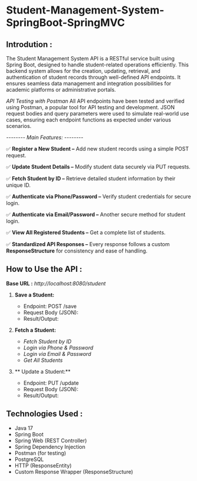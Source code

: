 # Student-Management-System-SpringBoot-SpringMVC

## Introdution :
The Student Management System API is a RESTful service built using Spring Boot, designed to handle student-related operations efficiently. This backend system allows for the creation, updating, retrieval, and authentication of student records through well-defined API endpoints. It ensures seamless data management and integration possibilities for academic platforms or administrative portals.

*API Testing with Postman*
All API endpoints have been tested and verified using Postman, a popular tool for API testing and development. JSON request bodies and query parameters were used to simulate real-world use cases, ensuring each endpoint functions as expected under various scenarios.

*-------- Main Features: --------*

✅ **Register a New Student –** Add new student records using a simple POST request.

✅ **Update Student Details –** Modify student data securely via PUT requests.

✅ **Fetch Student by ID –** Retrieve detailed student information by their unique ID.

✅ **Authenticate via Phone/Password –** Verify student credentials for secure login.

✅ **Authenticate via Email/Password –** Another secure method for student login.

✅ **View All Registered Students –** Get a complete list of students.

✅ **Standardized API Responses –** Every response follows a custom **ResponseStructure** for consistency and ease of handling.

## How to Use the API :

**Base URL :** *http://localhost:8080/student*

1.   **Save a Student:** 
      -   Endpoint: POST /save
      -   Request Body (JSON):
      -   Result/Output:

2.   **Fetch a Student:**
      -   *Fetch Student by ID* 
      -   *Login via Phone & Password*
      -   *Login via Email & Password*
      -   *Get All Students*

3.  ** Update a Student:**
      -   Endpoint: PUT /update
      -   Request Body (JSON):
      -   Result/Output:  

## Technologies Used :
-   Java 17
-   Spring Boot
-   Spring Web (REST Controller)
-   Spring Dependency Injection
-   Postman (for testing)
-   PostgreSQL
-   HTTP (ResponseEntity)
-   Custom Response Wrapper (ResponseStructure<T>)
